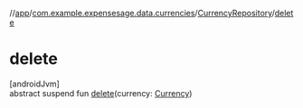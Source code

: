 //[app](../../../index.md)/[com.example.expensesage.data.currencies](../index.md)/[CurrencyRepository](index.md)/[delete](delete.md)

# delete

[androidJvm]\
abstract suspend fun [delete](delete.md)(currency: [Currency](../-currency/index.md))
